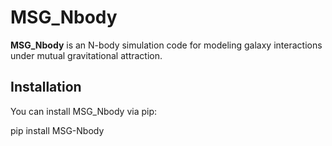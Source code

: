 # MSG_Nbody

**MSG_Nbody** is an N-body simulation code for modeling galaxy interactions under mutual gravitational attraction.

## Installation

You can install MSG_Nbody via pip:

pip install MSG-Nbody
